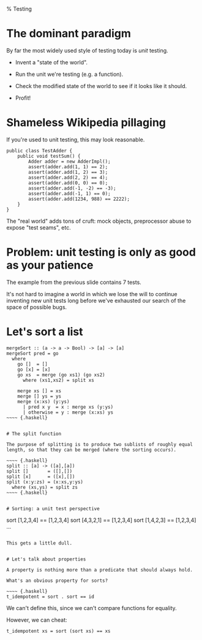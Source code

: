% Testing

# The dominant paradigm

By far the most widely used style of testing today is _unit_ testing.

* Invent a "state of the world".

* Run the unit we're testing (e.g. a function).

* Check the modified state of the world to see if it looks like it
  should.
  
* Profit!


# Shameless Wikipedia pillaging

If you're used to unit testing, this may look reasonable.

~~~~ {.java}
public class TestAdder {
    public void testSum() {
        Adder adder = new AdderImpl();
        assert(adder.add(1, 1) == 2);
        assert(adder.add(1, 2) == 3);
        assert(adder.add(2, 2) == 4);
        assert(adder.add(0, 0) == 0);
        assert(adder.add(-1, -2) == -3);
        assert(adder.add(-1, 1) == 0);
        assert(adder.add(1234, 988) == 2222);
    }
}
~~~~

The "real world" adds tons of cruft: mock objects, preprocessor abuse
to expose "test seams", etc.


# Problem: unit testing is only as good as your patience

The example from the previous slide contains 7 tests.

It's not hard to imagine a world in which we lose the will to continue
inventing new unit tests long before we've exhausted our search of the
space of possible bugs.


# Let's sort a list

~~~~ {.haskell}
mergeSort :: (a -> a -> Bool) -> [a] -> [a]
mergeSort pred = go
  where
    go []  = []
    go [x] = [x]
    go xs  = merge (go xs1) (go xs2)
      where (xs1,xs2) = split xs

    merge xs [] = xs
    merge [] ys = ys
    merge (x:xs) (y:ys)
      | pred x y  = x : merge xs (y:ys)
      | otherwise = y : merge (x:xs) ys
~~~~ {.haskell}


# The split function

The purpose of splitting is to produce two sublists of roughly equal
length, so that they can be merged (where the sorting occurs).

~~~~ {.haskell}
split :: [a] -> ([a],[a])
split []       = ([],[])
split [x]      = ([x],[])
split (x:y:zs) = (x:xs,y:ys)
  where (xs,ys) = split zs
~~~~ {.haskell}


# Sorting: a unit test perspective

~~~~
sort [1,2,3,4] == [1,2,3,4]
sort [4,3,2,1] == [1,2,3,4]
sort [1,4,2,3] == [1,2,3,4]
...
~~~~

This gets a little dull.


# Let's talk about properties

A property is nothing more than a predicate that should always hold.

What's an obvious property for sorts?

~~~~ {.haskell}
t_idempotent = sort . sort == id
~~~~

We can't define this, since we can't compare functions for equality.

However, we can cheat:

~~~~ {.haskell}
t_idempotent xs = sort (sort xs) == xs
~~~~
